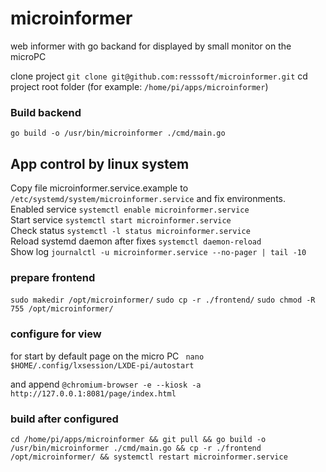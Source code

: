 # microinformer
web informer with go backand for displayed by small monitor on the microPC

clone project ```git clone git@github.com:resssoft/microinformer.git```
cd project root folder (for example: ```/home/pi/apps/microinformer```)

### Build backend
```go build -o /usr/bin/microinformer ./cmd/main.go```

## App control by linux system
Copy file microinformer.service.example to ```/etc/systemd/system/microinformer.service``` and fix environments. <br />
Enabled service ```systemctl enable microinformer.service``` <br />
Start service ```systemctl start microinformer.service``` <br />
Check status ```systemctl -l status microinformer.service``` <br />
Reload systemd daemon after fixes ```systemctl daemon-reload``` <br />
Show log ```journalctl -u microinformer.service --no-pager | tail -10``` <br />

### prepare frontend
```sudo makedir /opt/microinformer/```
```sudo cp -r ./frontend/```
```sudo chmod -R 755 /opt/microinformer/```

### configure for view
for start by default page on the micro PC
``` nano $HOME/.config/lxsession/LXDE-pi/autostart```

and append ```@chromium-browser -e --kiosk -a http://127.0.0.1:8081/page/index.html```

### build after configured
```cd /home/pi/apps/microinformer && git pull && go build -o /usr/bin/microinformer ./cmd/main.go && cp -r ./frontend /opt/microinformer/ && systemctl restart microinformer.service```
